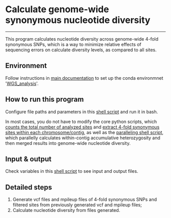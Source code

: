 # Calculate genome-wide synonymous nucleotide diversity
----
This program calculates nucleotide diversity across genome-wide 4-fold synonymous SNPs, which is a way to minimize relative effects of sequencing errors on calculate diversity levels, as compared to all sites.

## Environment
Follow instructions in [main documentation](../../README.md) to set up the conda environmnet '[WGS_analysis](../../conda_environment/WGS_analysis.yml)'.

## How to run this program
Configure file paths and parameters in this [shell script](code/run_paratest.sh) and run it in bash. 

In most cases, you do not have to modify the core python scripts, which [counts the total number of analyzed sites](code/filter_mpileup_by_cov.py) and [extract 4-fold synonymous sites within each chromosome/contig](code/calc_dxy_contig.py), as well as the [paralleling shell script](code/calc_diversity_synonymous.sh), which parallelly calculates within-contig accumulative heterozygosity and then merged results into genome-wide nucleotide diversity.

## Input & output
Check variables in this [shell script](code/run_paratest.sh) to see input and output files.

## Detailed steps
1. Generate vcf files and mpileup files of 4-fold synonymous SNPs and filtered sites from previously generated vcf and mpileup files;
2. Calculate nucleotide diversity from files generated.